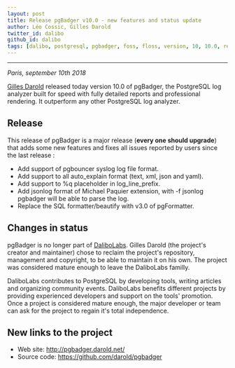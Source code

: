 ```yaml
---
layout: post
title: Release pgBadger v10.0 - new features and status update
author: Léo Cossic, Gilles Darold
twitter_id: dalibo
github_id: dalibo
tags: [dalibo, postgresql, pgbadger, foss, floss, version, 10, 10.0, release, gilles, darold, 2018]
---
```


---

*Paris, september 10th 2018*

[Gilles Darold](http://www.darold.net/) released today version 10.0 of pgBadger, the PostgreSQL log analyzer built for speed with fully detailed reports and professional rendering. It outperform any other PostgreSQL log analyzer.

<!--MORE-->

## Release
This release of pgBadger is a major release (**every one should upgrade**) that adds some new features and fixes all issues reported by users since the last release :

  * Add support of pgbouncer syslog log file format.
  * Add support to all auto_explain format (text, xml, json and yaml).
  * Add support to %q placeholder in log_line_prefix.
  * Add jsonlog format of Michael Paquier extension, with -f jsonlog
    pgbadger will be able to parse the log.
  * Replace the SQL formatter/beautify with v3.0 of pgFormatter.

## Changes in status
pgBadger is no longer part of [DaliboLabs](https://github.com/dalibo). Gilles Darold (the project's creator and maintainer) chose to reclaim the project's repository, management and copyright, to be able to maintain it on his own. The project was considered mature enough to leave the DaliboLabs familly.

DaliboLabs contributes to PostgreSQL by developing tools, writing articles and organizing community events. DaliboLabs benefits different projects by providing experienced developers and support on the tools' promotion. Once a project is considered mature enough, the major developer or team can ask for the project to regain it's total independence.

## New links to the project

 * Web site: http://pgbadger.darold.net/
 * Source code: https://github.com/darold/pgbadger
